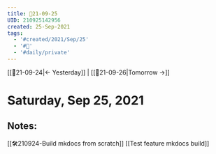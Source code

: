```yaml
---
title: 📝21-09-25
UID: 210925142956
created: 25-Sep-2021
tags:
  - '#created/2021/Sep/25'
  - '#📅'
  - '#daily/private'
---
```

[[📝21-09-24|<- Yesterday]] | [[📝21-09-26|Tomorrow ->]]
# Saturday, Sep 25, 2021

## Notes:

[[🛠️210924-Build mkdocs from scratch]]
[[Test feature mkdocs build]]
